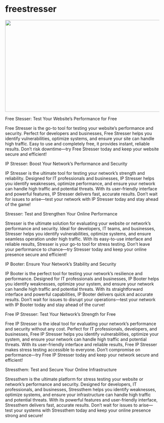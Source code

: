 # freestresser

<a href="https://starkstresser.su">
  <img src="https://github.com/user-attachments/assets/80941ad4-f13b-4855-8911-30d113a8781b" width="1200" height="300" />
</a>

Free Stesser: Test Your Website’s Performance for Free

Free Stresser is the go-to tool for testing your website’s performance and security. Perfect for developers and businesses, Free Stresser helps you identify vulnerabilities, optimize systems, and ensure your site can handle high traffic. Easy to use and completely free, it provides instant, reliable results. Don’t risk downtime—try Free Stresser today and keep your website secure and efficient!

IP Stresser: Boost Your Network’s Performance and Security

IP Stresser is the ultimate tool for testing your network’s strength and reliability. Designed for IT professionals and businesses, IP Stresser helps you identify weaknesses, optimize performance, and ensure your network can handle high traffic and potential threats. With its user-friendly interface and powerful features, IP Stresser delivers fast, accurate results. Don’t wait for issues to arise—test your network with IP Stresser today and stay ahead of the game!

Stresser: Test and Strengthen Your Online Performance

Stresser is the ultimate solution for evaluating your website or network’s performance and security. Ideal for developers, IT teams, and businesses, Stresser helps you identify vulnerabilities, optimize systems, and ensure seamless operation under high traffic. With its easy-to-use interface and reliable results, Stresser is your go-to tool for stress testing. Don’t leave your performance to chance—try Stresser today and keep your online presence secure and efficient!

IP Booter: Ensure Your Network’s Stability and Security

IP Booter is the perfect tool for testing your network’s resilience and performance. Designed for IT professionals and businesses, IP Booter helps you identify weaknesses, optimize your system, and ensure your network can handle high traffic and potential threats. With its straightforward interface and powerful capabilities, IP Booter delivers quick and accurate results. Don’t wait for issues to disrupt your operations—test your network with IP Booter today and stay ahead of the curve!

Free IP Stresser: Test Your Network’s Strength for Free

Free IP Stresser is the ideal tool for evaluating your network’s performance and security without any cost. Perfect for IT professionals, developers, and businesses, Free IP Stresser helps you identify vulnerabilities, optimize your system, and ensure your network can handle high traffic and potential threats. With its user-friendly interface and reliable results, Free IP Stresser makes stress testing accessible to everyone. Don’t compromise on performance—try Free IP Stresser today and keep your network secure and efficient!

Stressthem: Test and Secure Your Online Infrastructure

Stressthem is the ultimate platform for stress testing your website or network’s performance and security. Designed for developers, IT professionals, and businesses, Stressthem helps you identify weaknesses, optimize systems, and ensure your infrastructure can handle high traffic and potential threats. With its powerful features and user-friendly interface, Stressthem delivers fast, accurate results. Don’t wait for issues to arise—test your systems with Stressthem today and keep your online presence strong and secure!
